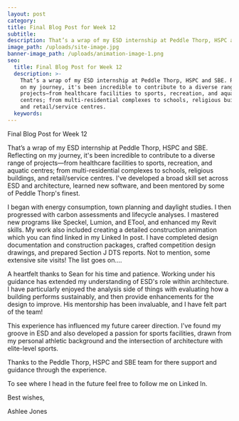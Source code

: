 ```yaml
---
layout: post
category:
title: Final Blog Post for Week 12
subtitle:
description: That’s a wrap of my ESD internship at Peddle Thorp, HSPC and SBE.
image_path: /uploads/site-image.jpg
banner-image_path: /uploads/animation-image-1.png
seo:
  title: Final Blog Post for Week 12
  description: >-
    That’s a wrap of my ESD internship at Peddle Thorp, HSPC and SBE. Reflecting
    on my journey, it's been incredible to contribute to a diverse range of
    projects—from healthcare facilities to sports, recreation, and aquatic
    centres; from multi-residential complexes to schools, religious buildings,
    and retail/service centres. 
  keywords:
---
```

Final Blog Post for Week 12

That’s a wrap of my ESD internship at Peddle Thorp, HSPC and SBE. Reflecting on my journey, it's been incredible to contribute to a diverse range of projects—from healthcare facilities to sports, recreation, and aquatic centres; from multi-residential complexes to schools, religious buildings, and retail/service centres. I've developed a broad skill set across ESD and architecture, learned new software, and been mentored by some of Peddle Thorp's finest.

I began with energy consumption, town planning and daylight studies. I then progressed with carbon assessments and lifecycle analyses. I mastered new programs like Speckel, Lumion, and ETool, and enhanced my Revit skills. My work also included creating a detailed construction animation which you can find linked in my Linked In post. I have completed design documentation and construction packages, crafted competition design drawings, and prepared Section J DTS reports. Not to mention, some extensive site visits! The list goes on….

A heartfelt thanks to Sean for his time and patience. Working under his guidance has extended my understanding of ESD's role within architecture. I have particularly enjoyed the analysis side of things with evaluating how a building performs sustainably, and then provide enhancements for the design to improve. His mentorship has been invaluable, and I have felt part of the team!

This experience has influenced my future career direction. I've found my groove in ESD and also developed a passion for sports facilities, drawn from my personal athletic background and the intersection of architecture with elite-level sports.

Thanks to the Peddle Thorp, HSPC and SBE team for there support and guidance through the experience.

To see where I head in the future feel free to follow me on Linked In.

Best wishes,

Ashlee Jones

&nbsp;